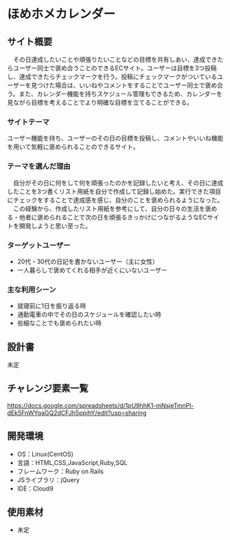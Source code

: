 # ほめホメカレンダー

## サイト概要
　その日達成したいことや頑張りたいことなどの目標を共有しあい、達成できたらユーザー同士で褒め合うことのできるECサイト。ユーザーは目標を3つ投稿し、達成できたらチェックマークを行う。投稿にチェックマークがついているユーザーを見つけた場合は、いいねやコメントをすることでユーザー同士で褒め合う。また、カレンダー機能を持ちスケジュール管理もできるため、カレンダーを見ながら目標を考えることでより明確な目標を立てることができる。

### サイトテーマ
ユーザー機能を持ち、ユーザーのその日の目標を投稿し、コメントやいいね機能を用いて気軽に褒められることのできるサイト。

### テーマを選んだ理由
　自分がその日に何をして何を頑張ったのかを記録したいと考え、その日に達成したことを3つ書くリスト用紙を自分で作成して記録し始めた。実行できた項目にチェックをすることで達成感を感じ、自分のことを褒められるようになった。  
　この経験から、作成したリスト用紙を参考にして、自分の日々の生活を褒める・他者に褒められることで次の日を頑張るきっかけにつながるようなECサイトを開発しようと思い至った。

### ターゲットユーザー
* 20代・30代の日記を書かないユーザー（主に女性）  
* 一人暮らしで褒めてくれる相手が近くにいないユーザー

### 主な利用シーン
* 就寝前に1日を振り返る時  
* 通勤電車の中でその日のスケジュールを確認したい時  
* 些細なことでも褒められたい時

## 設計書
未定

## チャレンジ要素一覧
https://docs.google.com/spreadsheets/d/1pU9hhK1-mNsjeTmnPl-dEk5FnWYqaGQ2dCFJh5ppjhY/edit?usp=sharing

## 開発環境
- OS：Linux(CentOS)
- 言語：HTML,CSS,JavaScript,Ruby,SQL
- フレームワーク：Ruby on Rails
- JSライブラリ：jQuery
- IDE：Cloud9

## 使用素材
- 未定